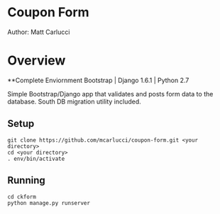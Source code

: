 Coupon Form
==========
Author: Matt Carlucci

Overview
==========
**Complete Enviornment
Bootstrap | Django 1.6.1 | Python 2.7 

Simple Bootstrap/Django app that validates and posts form data to the database. South DB migration utility included.

Setup
-----
```
git clone https://github.com/mcarlucci/coupon-form.git <your directory>
cd <your directory>
. env/bin/activate
```

Running
-------
```
cd ckform
python manage.py runserver
```







